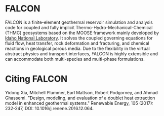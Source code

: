 # FALCON

FALCON is a finite-element geothermal reservoir simulation and analysis code for coupled and fully implicit Thermo-Hydro-Mechanical-Chemical (THMC) geosystems based on the MOOSE framework mainly developed by [Idaho National Laboratory](http://www.inl.gov). It solves the coupled governing equations for fluid flow, heat transfer, rock deformation and fracturing, and chemical reactions in geological porous media. Due to the flexibility in the virtual abstract physics and transport interfaces, FALCON is highly extensible and can accommodate both multi-species and multi-phase formulations.

# Citing FALCON

Yidong Xia, Mitchell Plummer, Earl Mattson, Robert Podgorney, and Ahmad Ghassemi. "Design, modeling, and evaluation of a doublet heat extraction model in enhanced geothermal systems." Renewable Energy, 105 (2017): 232-247, DOI: 10.1016/j.renene.2016.12.064.
